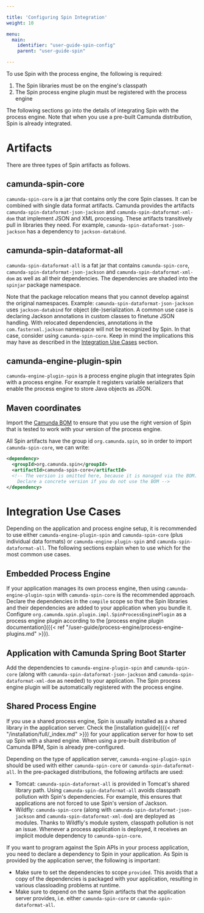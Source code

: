```yaml
---

title: 'Configuring Spin Integration'
weight: 10

menu:
  main:
    identifier: "user-guide-spin-config"
    parent: "user-guide-spin"

---
```


To use Spin with the process engine, the following is required:

1. The Spin libraries must be on the engine's classpath
1. The Spin process engine plugin must be registered with the process engine

The following sections go into the details of integrating Spin with the process engine. Note that when you use a pre-built Camunda distribution, Spin is already integrated.

# Artifacts

There are three types of Spin artifacts as follows.

## camunda-spin-core

`camunda-spin-core` is a jar that contains only the core Spin classes. It can be combined with single data format artifacts. Camunda provides the artifacts `camunda-spin-dataformat-json-jackson` and `camunda-spin-dataformat-xml-dom` that implement JSON and XML processing. These artifacts transitively pull in libraries they need. For example, `camunda-spin-dataformat-json-jackson` has a dependency to `jackson-databind`.

## camunda-spin-dataformat-all

`camunda-spin-dataformat-all` is a fat jar that contains `camunda-spin-core`, `camunda-spin-dataformat-json-jackson` and `camunda-spin-dataformat-xml-dom` as well as all their dependencies. The dependencies are shaded into the `spinjar` package namespace.

Note that the package relocation means that you cannot develop against the original namespaces. Example: `camunda-spin-dataformat-json-jackson` uses `jackson-databind` for object (de-)serialization. A common use case is declaring Jackson annotations in custom classes to finetune JSON handling. With relocated dependencies, annotations in the `com.fasterxml.jackson` namespace will not be recognized by Spin. In that case, consider using `camunda-spin-core`. Keep in mind the implications this may have as described in the [Integration Use Cases](#integration-use-cases) section.

## camunda-engine-plugin-spin

`camunda-engine-plugin-spin` is a process engine plugin that integrates Spin with a process engine. For example it registers variable serializers that enable the process engine to store Java objects as JSON.

## Maven coordinates

Import the [Camunda BOM](/get-started/apache-maven/) to ensure that you use the right version of Spin that is tested to work with your version of the process engine.

All Spin artifacts have the group id `org.camunda.spin`, so in order to import `camunda-spin-core`, we can write:

```xml
<dependency>
  <groupId>org.camunda.spin</groupId>
  <artifactId>camunda-spin-core</artifactId>
  <!-- The version is omitted here, because it is managed via the BOM.
    Declare a concrete version if you do not use the BOM -->
</dependency>
```

# Integration Use Cases

Depending on the application and process engine setup, it is recommended to use either `camunda-engine-plugin-spin` and `camunda-spin-core` (plus individual data formats) or `camunda-engine-plugin-spin` and `camunda-spin-dataformat-all`. The following sections explain when to use which for the most common use cases.

## Embedded Process Engine

If your application manages its own process engine, then using `camunda-engine-plugin-spin` with `camunda-spin-core` is the recommended approach. Declare the dependencies in the `compile` scope so that the Spin libraries and their dependencies are added to your application when you bundle it. Configure `org.camunda.spin.plugin.impl.SpinProcessEnginePlugin` as a process engine plugin according to the [process engine plugin documentation]({{< ref "/user-guide/process-engine/process-engine-plugins.md" >}}).

## Application with Camunda Spring Boot Starter

Add the dependencies to `camunda-engine-plugin-spin` and `camunda-spin-core` (along with `camunda-spin-dataformat-json-jackson` and `camunda-spin-dataformat-xml-dom` as needed) to your application. The Spin process engine plugin will be automatically registered with the process engine.

## Shared Process Engine

If you use a shared process engine, Spin is usually installed as a shared library in the application server. Check the [installation guide]({{< ref "/installation/full/_index.md" >}}) for your application server for how to set up Spin with a shared engine. When using a pre-built distribution of Camunda BPM, Spin is already pre-configured.

Depending on the type of application server, `camunda-engine-plugin-spin` should be used with either `camunda-spin-core` or `camunda-spin-dataformat-all`. In the pre-packaged distributions, the following artifacts are used:

* Tomcat: `camunda-spin-dataformat-all` is provided in Tomcat's shared library path. Using `camunda-spin-dataformat-all` avoids classpath pollution with Spin's dependencies. For example, this ensures that applications are not forced to use Spin's version of Jackson.
* Wildfly: `camunda-spin-core` (along with `camunda-spin-dataformat-json-jackson` and `camunda-spin-dataformat-xml-dom`) are deployed as modules. Thanks to Wildfly's module system, classpath pollution is not an issue. Whenever a process application is deployed, it receives an implicit module dependency to `camunda-spin-core`.

If you want to program against the Spin APIs in your process application, you need to declare a dependency to Spin in your application. As Spin is provided by the application server, the following is important:

* Make sure to set the dependencies to scope `provided`. This avoids that a copy of the dependencies is packaged with your application, resulting in various classloading problems at runtime.
* Make sure to depend on the same Spin artifacts that the application server provides, i.e. either `camunda-spin-core` or `camunda-spin-dataformat-all`.
